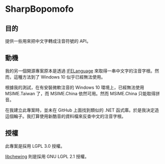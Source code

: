 # SharpBopomofo

## 目的

提供一些用來把中文字轉成注音符號的 API。

## 動機

我的另一個開源專案原本是透過 [IFELanguage](https://msdn.microsoft.com/en-us/library/windows/desktop/hh851778(v=vs.85).aspx) 來取得一串中文字的注音字根。然而，這種方法到了 Windows 10 似乎已經無法使用。

根據我的測試，在有安裝微軟注音的 Windows 10 環境上，已經無法使用 MSIME.Taiwan 了，而 MSIME.China 依然可用。然而 MSIME.China 只能取得拼音。

在我建立此專案時，並未在 GitHub 上面找到類似的 .NET 函式庫。於是我決定造這個輪子。我打算使用新酷音的資料檔來反查中文的注音字根。

## 授權

此專案是採用 LGPL 3.0 授權。

[libchewing](https://github.com/chewing/libchewing) 則是採用 GNU LGPL 2.1 授權。

